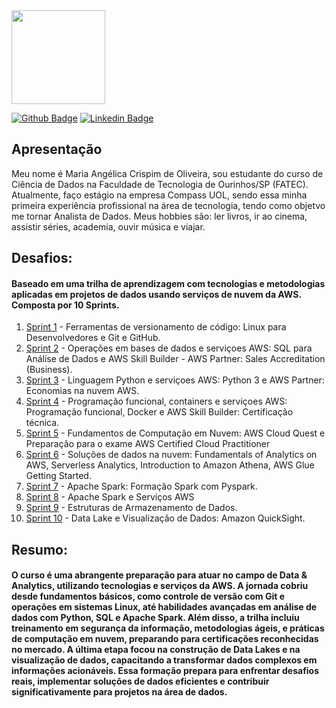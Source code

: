 
<img src="https://avatars.githubusercontent.com/u/142120467?v=4" width="150">

[![Github Badge](https://img.shields.io/badge/-Github-000?style=flat-square&logo=Github&logoColor=white&link=https://github.com/)](https://github.com/mariaangelicaoliveira)
[![Linkedin Badge](https://img.shields.io/badge/-LinkedIn-blue?style=flat-square&logo=Linkedin&logoColor=white&link=https://www.linkedin.com/in/mariaangelicaoliveira/)](https://www.linkedin.com/in/mariaangelicaoliveira/)

## Apresentação
Meu nome é Maria Angélica Crispim de Oliveira, sou estudante do curso de Ciência de Dados na Faculdade de Tecnologia de Ourinhos/SP (FATEC). Atualmente, faço estágio na empresa Compass UOL, sendo essa minha primeira experiência profissional na área de tecnologia, tendo como objetvo me tornar Analista de Dados. Meus hobbies são: ler livros, ir ao cinema, assistir séries, academia, ouvir música e viajar.


## Desafios: 
####  Baseado em uma trilha de aprendizagem com tecnologias e metodologias aplicadas em projetos de dados usando serviços de nuvem da AWS. Composta por 10 Sprints.

1. [Sprint 1](Sprint_1/README.md) -  Ferramentas de versionamento de código: Linux para Desenvolvedores e Git e GitHub.
2. [Sprint 2](Sprint_2/README.md) - Operações em bases de dados e serviçoes AWS: SQL para Análise de Dados e AWS Skill Builder - AWS Partner: Sales Accreditation (Business).
3. [Sprint 3](Sprint_3/README.md) -  Linguagem Python e serviçoes AWS: Python 3 e AWS Partner: Economias na nuvem AWS.
4. [Sprint 4](Sprint_4/README.md) - Programação funcional, containers e serviçoes AWS: Programação funcional, Docker e AWS Skill Builder: Certificação técnica.
5. [Sprint 5](Sprint_5/README.md) - Fundamentos de Computação em Nuvem: AWS Cloud Quest e Preparação para o exame AWS Certified Cloud Practitioner
6. [Sprint 6](Sprint_6/README.md) - Soluções de dados na nuvem: Fundamentals of Analytics on AWS, Serverless Analytics, Introduction to Amazon Athena, AWS Glue Getting Started.
7. [Sprint 7](Sprint_7/README.md) - Apache Spark: Formação Spark com Pyspark.
8. [Sprint 8](Sprint_8/README.md) - Apache Spark e Serviços AWS
9. [Sprint 9](Sprint_9/README.md) - Estruturas de Armazenamento de Dados.
10. [Sprint 10](Sprint_10/README.md) - Data Lake e Visualização de Dados: Amazon QuickSight.


## Resumo:
#### O curso é uma abrangente preparação para atuar no campo de Data & Analytics, utilizando tecnologias e serviços da AWS. A jornada cobriu desde fundamentos básicos, como controle de versão com Git e operações em sistemas Linux, até habilidades avançadas em análise de dados com Python, SQL e Apache Spark. Além disso, a trilha incluiu treinamento em segurança da informação, metodologias ágeis, e práticas de computação em nuvem, preparando para certificações reconhecidas no mercado. A última etapa focou na construção de Data Lakes e na visualização de dados, capacitando a transformar dados complexos em informações acionáveis. Essa formação prepara para enfrentar desafios reais, implementar soluções de dados eficientes e contribuir significativamente para projetos na área de dados.

